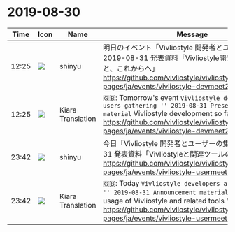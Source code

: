 # 2019-08-30

|Time|Icon|Name|Message|
|---|---|---|---|
|12:25|![](https://avatars.slack-edge.com/2018-04-27/354445776386_e258f5ed5ba887b08668_72.jpg)|shinyu|明日のイベント「Vivliostyle 開発者とユーザーの集い」2019-08-31 発表資料「Vivliostyle開発のこれまでと、これからへ」<br><https://github.com/vivliostyle/vivliostyle_doc/tree/gh-pages/ja/events/vivliostyle-devmeet20190831>|
|12:25|![](https://avatars.slack-edge.com/2019-08-21/732685848020_f3f20736795184660348_72.png)|Kiara Translation|🇬🇧: Tomorrow's event `` Vivliostyle developers and users gathering '' 2019-08-31 Presentation material `` Vivliostyle development so far and future ''<br><https://github.com/vivliostyle/vivliostyle_doc/tree/gh-pages/ja/events/vivliostyle-devmeet20190831>|
|23:42|![](https://avatars.slack-edge.com/2018-04-27/354445776386_e258f5ed5ba887b08668_72.jpg)|shinyu|今日「Vivliostyle 開発者とユーザーの集い」2019-08-31 発表資料「Vivliostyleと関連ツールの便利な使い方」<br><https://github.com/vivliostyle/vivliostyle_doc/tree/gh-pages/ja/events/vivliostyle-usermeet20190831>|
|23:42|![](https://avatars.slack-edge.com/2019-08-21/732685848020_f3f20736795184660348_72.png)|Kiara Translation|🇬🇧: Today `` Vivliostyle developers and users gather '' 2019-08-31 Announcement material `` Convenient usage of Vivliostyle and related tools ''<br><https://github.com/vivliostyle/vivliostyle_doc/tree/gh-pages/ja/events/vivliostyle-usermeet20190831>|
